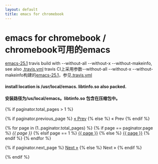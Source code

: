 ```yaml
---
layout: default
title: emacs for chromebook
---
```

# [](#header-1) emacs for chromebook / chromebook可用的emacs

[emacs-25.1](emacs) travis build with --without-all --without-x --without-makeinfo, see also [.travis.yml](travis.yml)
travis CI上采用参数--without-all --without-x --without-makeinfo构建的[emacs-25.1](emacs)，参见[.travis.yml](travis.yml)

#### install location is /usr/local/emacs. libtinfo.so also packed.
#### 安装路径为/us/local/emacs。libtinfo.so 包含在压缩包中。

[emacs]: https://github.com/henglinli/build-emacs/releases/download/25.1/emacs.tar.gz "emacs-build release"
[travis.yaml]: https://github.com/henglinli/build-emacs/blob/master/.travis.yml  "emacs-build .travis.yml"

{% if paginator.total_pages > 1 %}
<div class="pagination">
  {% if paginator.previous_page %}
    <a href="{{ paginator.previous_page_path | prepend: site.baseurl | replace: '//', '/' }}">&laquo; Prev</a>
  {% else %}
    <span>&laquo; Prev</span>
  {% endif %}

  {% for page in (1..paginator.total_pages) %}
    {% if page == paginator.page %}
      <em>{{ page }}</em>
    {% elsif page == 1 %}
      <a href="{{ paginator.previous_page_path | prepend: site.baseurl | replace: '//', '/' }}">{{ page }}</a>
    {% else %}
      <a href="{{ site.paginate_path | prepend: site.baseurl | replace: '//', '/' | replace: ':num', page }}">{{ page }}</a>
    {% endif %}
  {% endfor %}

  {% if paginator.next_page %}
    <a href="{{ paginator.next_page_path | prepend: site.baseurl | replace: '//', '/' }}">Next &raquo;</a>
  {% else %}
    <span>Next &raquo;</span>
  {% endif %}
</div>
{% endif %}
